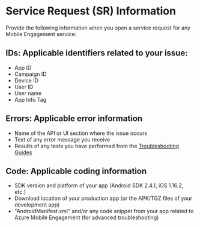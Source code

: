 <properties 
   pageTitle="Azure Mobile Engagement Troubleshooting Guide - Service Request Info" 
   description="Service Request Information required by Support team for troubleshooting Azure Mobile Engagement issues" 
   services="mobile-engagement" 
   documentationCenter="" 
   authors="piyushjo" 
   manager="dwrede" 
   editor=""/>

<tags
   ms.service="mobile-engagement"
   ms.devlang="na"
   ms.topic="article"
   ms.tgt_pltfrm="mobile-multiple"
   ms.workload="mobile" 
   ms.date="08/19/2016"
   ms.author="piyushjo"/>

# <a name="service-request-sr-information"></a>Service Request (SR) Information

Provide the following information when you open a service request for any Mobile Engagement service:
 
## <a name="ids-applicable-identifiers-related-to-your-issue"></a>IDs: Applicable identifiers related to your issue:
- App ID
- Campaign ID
- Device ID
- User ID
- User name
- App Info Tag
 
## <a name="errors-applicable-error-information"></a>Errors: Applicable error information 
- Name of the API or UI section where the issue occurs
- Text of any error message you receive
- Results of any tests you have performed from the [Troubleshooting Guides](http://go.microsoft.com/fwlink/?LinkId=524382)

## <a name="code-applicable-coding-information"></a>Code: Applicable coding information 
- SDK version and platform of your app (Android SDK 2.4.1, iOS 1.16.2, etc.)
- Download location of your production app (or the APK/TGZ files of your development app)
- "AndroidManifest.xml" and/or any code snippet from your app related to Azure Mobile Engagement (for advanced troubleshooting)

 
